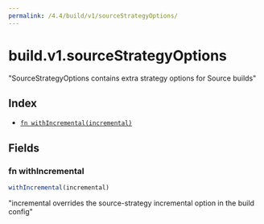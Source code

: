 ```yaml
---
permalink: /4.4/build/v1/sourceStrategyOptions/
---
```


# build.v1.sourceStrategyOptions

"SourceStrategyOptions contains extra strategy options for Source builds"

## Index

* [`fn withIncremental(incremental)`](#fn-withincremental)

## Fields

### fn withIncremental

```ts
withIncremental(incremental)
```

"incremental overrides the source-strategy incremental option in the build config"